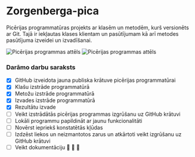 # Zorgenberga-pica
Picērijas programmatūras projekts ar klasēm un metodēm, kurš versionēts ar Git. Tajā ir iekļautas klases klientam un pasūtījumam kā arī metodes pasūtījuma izveidei un izvadīšanai.

![Picērijas programmas attēls](https://cdn-icons-png.flaticon.com/512/169/169885.png)
![Picērijas programmas attēls](https://cdn.picpng.com/pizza/transparency-pizza-27486.png)

### **Darāmo darbu saraksts**
- [x] GitHub izveidota jauna publiska krātuve picērijas programmatūrai 
- [x] Klašu izstrāde programmatūrā
- [x] Metožu izstrāde programmatūrā
- [x] Izvades izstrāde programmatūrā
- [x] Rezultātu izvade
- [ ] Veikt izstrādātās picērijas programmas izgrūšanu uz GitHub krātuvi
- [ ] Lokāli programmu papildināt ar jaunu funkcionalitāti
- [ ] Novērst iepriekš konstatētās kļūdas
- [ ] Izdzēst liekos un neizmantotos zarus un atkārtoti veikt izgrūšanu uz GitHub krātuvi
- [ ] Veikt dokumentāciju
:pizza: :pizza: :pizza:
